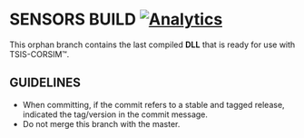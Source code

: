 SENSORS BUILD [![Analytics](https://ga-beacon.appspot.com/UA-49657176-1/tsis-corsim-sensors/build)](https://github.com/igrigorik/ga-beacon)
================

This orphan branch contains the last compiled **DLL** that is ready for use with TSIS-CORSIM™.

## GUIDELINES

+ When committing, if the commit refers to a stable and tagged release, indicated the tag/version in the commit message.
+ Do not merge this branch with the master.
